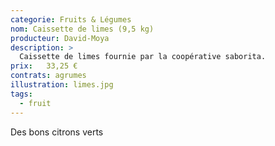 ```yaml
---
categorie: Fruits & Légumes
nom: Caissette de limes (9,5 kg) 
producteur: David-Moya
description: >
  Caissette de limes fournie par la coopérative saborita.
prix:   33,25 €
contrats: agrumes
illustration: limes.jpg
tags: 
  - fruit
---
```


Des bons citrons verts